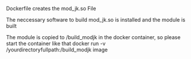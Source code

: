 Dockerfile creates the mod_jk.so File

The neccessary software to build mod_jk.so is installed and the module is built

The module is copied to /build_modjk in the docker container, so please start the container
like that 
docker run -v /yourdirectoryfullpath:/build_modjk image 
